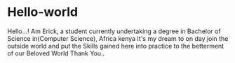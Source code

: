 # Hello-world
Hello...! 
Am Erick, a student currently undertaking a degree in Bachelor 
of Science in(Computer Science), Africa kenya
It's my dream to on day join the outside world and put the 
Skills gained here into practice to the betterment of our Beloved World 
Thank You.. 
